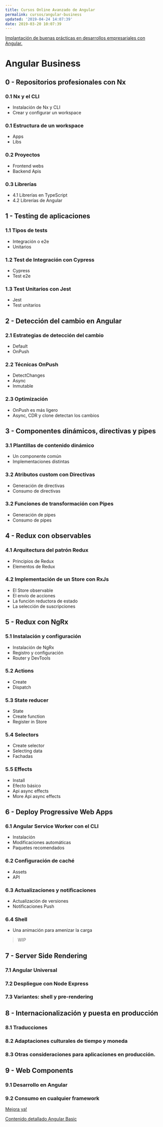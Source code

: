 ```yaml
---
title: Cursos Online Avanzado de Angular
permalink: cursos/angular-business
updated: '2019-04-24 14:07:39'
date: 2019-03-20 10:07:39
---
```


[Implantación de buenas prácticas en desarrollos empresariales con Angular.](https://www.trainingit.es/curso-angular-avanzado/?promo=meetup10&af=abasalo)

# Angular Business

## 0 - Repositorios profesionales con Nx

### 0.1 Nx y el CLI

- Instalación de Nx y CLI
- Crear y configurar un workspace

### 0.1 Estructura de un workspace

- Apps
- Libs

### 0.2 Proyectos

- Frontend webs
- Backend Apis

### 0.3 Librerías

- 4.1 Librerías en TypeScript
- 4.2 Librerías de Angular

## 1 - Testing de aplicaciones

### 1.1 Tipos de tests

- Integración o e2e
- Unitarios

### 1.2 Test de Integración con Cypress

- Cypress
- Test e2e

### 1.3 Test Unitarios con Jest

- Jest
- Test unitarios

## 2 - Detección del cambio en Angular

### 2.1 Estrategias de detección del cambio

- Default
- OnPush

### 2.2 Técnicas OnPush

- DetectChanges
- Async
- Inmutable

### 2.3 Optimización

- OnPush es más ligero
- Async, CDR y clone detectan los cambios


## 3 - Componentes dinámicos, directivas y pipes

### 3.1 Plantillas de contenido dinámico

- Un componente común
- Implementaciones distintas

### 3.2 Atributos custom con Directivas

- Generación de directivas
- Consumo de directivas

### 3.2 Funciones de transformación con Pipes

- Generación de pipes
- Consumo de pipes


## 4 - Redux con observables

### 4.1 Arquitectura del patrón Redux

- Principios de Redux
- Elementos de Redux

### 4.2 Implementación de un Store con RxJs

- El Store observable
- El envío de acciones
- La función reductora de estado
- La selección de suscripciones

## 5 - Redux con NgRx

### 5.1 Instalación y configuración

 - Instalación de NgRx
 - Registro y configuración
 - Router y DevTools

### 5.2 Actions

 - Create
 - Dispatch

### 5.3 State reducer

 - State
 - Create function
 - Register in Store

### 5.4 Selectors

 - Create selector
 - Selecting data
 - Fachadas

### 5.5 Effects

 - Install
 - Efecto básico
 - Api async effects
 - More Api async effects

## 6 - Deploy Progressive Web Apps

### 6.1 Angular Service Worker con el CLI

 - Instalación
 - Modificaciones automáticas
 - Paquetes recomendados

### 6.2 Configuración de caché

 - Assets
 - API

### 6.3 Actualizaciones y notificaciones

 - Actualización de versiones
 - Notificaciones Push

### 6.4 Shell

 - Una animación para amenizar la carga

> WIP

## 7 - Server Side Rendering

### 7.1 Angular Universal
### 7.2 Despliegue con Node Express
### 7.3 Variantes: shell y pre-rendering

## 8 - Internacionalización y puesta en producción

### 8.1 Traducciones
### 8.2 Adaptaciones culturales de tiempo y moneda
### 8.3 Otras consideraciones para aplicaciones en producción.

## 9 - Web Components

### 9.1 Desarrollo en Angular
### 9.2 Consumo en cualquier framework

[Mejora ya!](https://www.trainingit.es/curso-angular-avanzado/?promo=meetup10&af=abasalo/)

[Contenido detallado Angular Basic](../cursos/angular-basic)
